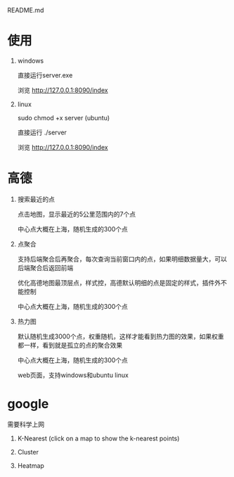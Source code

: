 README.md

# 使用

1. windows

    直接运行server.exe

    浏览 http://127.0.0.1:8090/index
    
2. linux

    sudo chmod +x server (ubuntu)
    
    直接运行 ./server

    浏览 http://127.0.0.1:8090/index

# 高德
1. 搜索最近的点 

   点击地图，显示最近的5公里范围内的7个点

   中心点大概在上海，随机生成的300个点

2. 点聚合

    支持后端聚合后再聚合，每次查询当前窗口内的点，如果明细数据量大，可以后端聚合后返回前端

    优化高德地图最顶层点，样式控，高德默认明细的点是固定的样式，插件外不能控制

    中心点大概在上海，随机生成的300个点

3. 热力图

    默认随机生成3000个点，权重随机，这样才能看到热力图的效果，如果权重都一样，看到就是孤立的点的聚合效果

    中心点大概在上海，随机生成的300个点

    web页面，支持windows和ubuntu linux

# google 
需要科学上网
1. K-Nearest (click on a map to show the k-nearest points)

2. Cluster

3. Heatmap